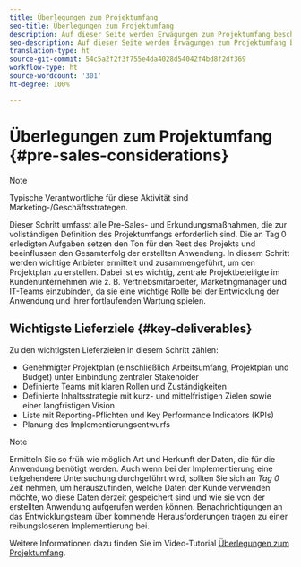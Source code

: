 ```yaml
---
title: Überlegungen zum Projektumfang
seo-title: Überlegungen zum Projektumfang
description: Auf dieser Seite werden Erwägungen zum Projektumfang beschrieben.
seo-description: Auf dieser Seite werden Erwägungen zum Projektumfang beschrieben.
translation-type: ht
source-git-commit: 54c5a2f2f3f755e4da4028d54042f4bd8f2df369
workflow-type: ht
source-wordcount: '301'
ht-degree: 100%

---
```



# Überlegungen zum Projektumfang {#pre-sales-considerations}

>[!NOTE]
>Typische Verantwortliche für diese Aktivität sind Marketing-/Geschäftsstrategen.

Dieser Schritt umfasst alle Pre-Sales- und Erkundungsmaßnahmen, die zur vollständigen Definition des Projektumfangs erforderlich sind. Die an Tag 0 erledigten Aufgaben setzen den Ton für den Rest des Projekts und beeinflussen den Gesamterfolg der erstellten Anwendung.
In diesem Schritt werden wichtige Anbieter ermittelt und zusammengeführt, um den Projektplan zu erstellen. Dabei ist es wichtig, zentrale Projektbeteiligte im Kundenunternehmen wie z. B. Vertriebsmitarbeiter, Marketingmanager und IT-Teams einzubinden, da sie eine wichtige Rolle bei der Entwicklung der Anwendung und ihrer fortlaufenden Wartung spielen.

## Wichtigste Lieferziele {#key-deliverables}

Zu den wichtigsten Lieferzielen in diesem Schritt zählen:

* Genehmigter Projektplan (einschließlich Arbeitsumfang, Projektplan und Budget) unter Einbindung zentraler Stakeholder
* Definierte Teams mit klaren Rollen und Zuständigkeiten
* Definierte Inhaltsstrategie mit kurz- und mittelfristigen Zielen sowie einer langfristigen Vision
* Liste mit Reporting-Pflichten und Key Performance Indicators (KPIs)
* Planung des Implementierungsentwurfs

>[!NOTE]
>
>Ermitteln Sie so früh wie möglich Art und Herkunft der Daten, die für die Anwendung benötigt werden. Auch wenn bei der Implementierung eine tiefgehendere Untersuchung durchgeführt wird, sollten Sie sich an *Tag 0* Zeit nehmen, um herauszufinden, welche Daten der Kunde verwenden möchte, wo diese Daten derzeit gespeichert sind und wie sie von der erstellten Anwendung aufgerufen werden können. Benachrichtigungen an das Entwicklungsteam über kommende Herausforderungen tragen zu einer reibungsloseren Implementierung bei.

Weitere Informationen dazu finden Sie im Video-Tutorial [Überlegungen zum Projektumfang](https://helpx.adobe.com/experience-manager/6-5/screens/using/project-considerations.html).

